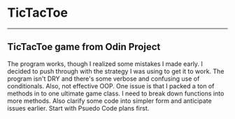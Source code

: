 # TicTacToe

<hr>
<h2>TicTacToe game from Odin Project</h2>
<p>The program works, though I realized some mistakes I made early. I decided to push through with the strategy I was using to get it to work.
The program isn't DRY and there's some verbose and confusing use of conditionals. Also, not effective OOP. One issue is that I packed a ton of
methods in to one ultimate game class. I need to break down functions into more methods. Also clarify some code into simpler form and anticipate
issues earlier. Start with Psuedo Code plans first.</p>
